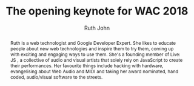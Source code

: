 --- 
  title: "The opening keynote for WAC 2018" 
  abstract: "Ruth is a web technologist and Google Developer Expert. She likes to educate people about new web technologies and inspire them to try them, coming up with exciting and engaging ways to use them. She's a founding member of Live: JS , a collective of audio and visual artists that solely rely on JavaScript to create their performances. Her favourite things include hacking with hardware, evangelising about Web Audio and MIDI and taking her award nominated, hand coded, audio/visual software to the streets." 
  address: "Berlin" 
  author: "Ruth John" 
  booktitle: "Proceedings of the International Web Audio Conference" 
  editor: "Jan Monschke, Christoph Guttandin, Norbert Schnell, Thomas Jenkinson, Jack Schaedler" 
  month: "Proceedings of the International Web Audio Conference"
  pages: "" 
  publisher: "TU Berlin" 
  series: "WAC '18"
  type: "Keynote"  
  year: "2018" 
  id: "2018_KN1" 
  tags: year2018
  media: https://www.youtube.com/watch?v=55ewLshu5xo 
  pdflink: /_data/papers/pdf/2018/2018_KN1.pdf
  ISSN: 2663-5844
---